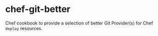 # chef-git-better
Chef cookbook to provide a selection of better Git Provider(s) for Chef `deploy` resources.
